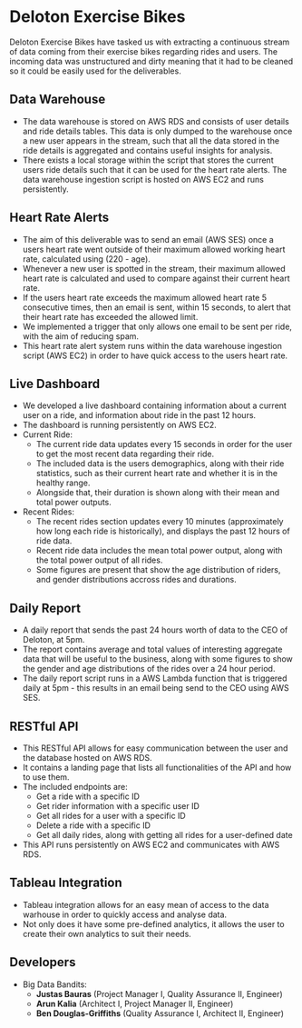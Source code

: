 # Deloton Exercise Bikes

Deloton Exercise Bikes have tasked us with extracting a continuous stream of data coming from their exercise bikes regarding rides and users. 
The incoming data was unstructured and dirty meaning that it had to be cleaned so it could be easily used for the deliverables.

## Data Warehouse
- The data warehouse is stored on AWS RDS and consists of user details and ride details tables. This data is only dumped to the warehouse once a new user appears in the stream, such that all the data stored in the ride details is aggregated and contains useful insights for analysis.
- There exists a local storage within the script that stores the current users ride details such that it can be used for the heart rate alerts.
The data warehouse ingestion script is hosted on AWS EC2 and runs persistently.

## Heart Rate Alerts
- The aim of this deliverable was to send an email (AWS SES) once a users heart rate went outside of their maximum allowed working heart rate, calculated using (220 - age).
- Whenever a new user is spotted in the stream, their maximum allowed heart rate is calculated and used to compare against their current heart rate.
- If the users heart rate exceeds the maximum allowed heart rate 5 consecutive times, then an email is sent, within 15 seconds, to alert that their heart rate has exceeded the allowed limit.
- We implemented a trigger that only allows one email to be sent per ride, with the aim of reducing spam.
- This heart rate alert system runs within the data warehouse ingestion script (AWS EC2) in order to have quick access to the users heart rate.

## Live Dashboard
- We developed a live dashboard containing information about a current user on a ride, and information about ride in the past 12 hours.
- The dashboard is running persistently on AWS EC2.
- Current Ride:
	- The current ride data updates every 15 seconds in order for the user to get the most recent data regarding their ride.
	- The included data is the users demographics, along with their ride statistics, such as their current heart rate and whether it is in the healthy range.
	- Alongside that, their duration is shown along with their mean and total power outputs.
- Recent Rides:
	- The recent rides section updates every 10 minutes (approximately how long each ride is historically), and displays the past 12 hours of ride data.
	- Recent ride data includes the mean total power output, along with the total power output of all rides.
	- Some figures are present that show the age distribution of riders, and gender distributions accross rides and durations.

## Daily Report

- A daily report that sends the past 24 hours worth of data to the CEO of Deloton, at 5pm.
- The report contains average and total values of interesting aggregate data that will be useful to the business, along with some figures to show the gender and age distributions of the rides over a 24 hour period.
- The daily report script runs in a AWS Lambda function that is triggered daily at 5pm - this results in an email being send to the CEO using AWS SES.

## RESTful API

- This RESTful API allows for easy communication between the user and the database hosted on AWS RDS.
- It contains a landing page that lists all functionalities of the API and how to use them.
- The included endpoints are:
	- Get a ride with a specific ID
	- Get rider information with a specific user ID
	- Get all rides for a user with a specific ID
	- Delete a ride with a specific ID
	- Get all daily rides, along with getting all rides for a user-defined date
- This API runs persistently on AWS EC2 and communicates with AWS RDS.

## Tableau Integration

- Tableau integration allows for an easy mean of access to the data warhouse in order to quickly access and analyse data.
- Not only does it have some pre-defined analytics, it allows the user to create their own analytics to suit their needs.

## Developers

- Big Data Bandits:
    - **Justas Bauras** (Project Manager I, Quality Assurance II, Engineer)
     - **Arun Kalia** (Architect I, Project Manager II, Engineer)
    - **Ben Douglas-Griffiths** (Quality Assurance I, Architect II, Engineer)

